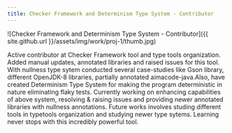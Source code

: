 ```yaml
---
title: Checker Framework and Determinism Type System - Contributor
---
```


![Checker Framework and Determinism Type System - Contributor]({{ site.github.url }}/assets/img/work/proj-1/thumb.jpg)

Active contributor at Checker Framework tool and type tools organization. Added manual updates, annotated libraries and raised issues for this tool. With nullness type sytem conducted several case-studies like Gson library, different OpenJDK-8 libraries, partially annotated aimacode-java.Also, have created Determinism Type System for making the program deterministic in nature eliminating flaky tests. Currently working on enhancing capabilities of above system, resolving & raising issues and providing newer annotated libraries with nullness annotations. Future works involves studing different tools in typetools organization and studying newer type sytems. Learning never stops with this incredibly powerful tool.
